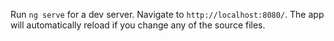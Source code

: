 Run `ng serve` for a dev server. Navigate to `http://localhost:8080/`. The app will automatically reload if you change any of the source files.
